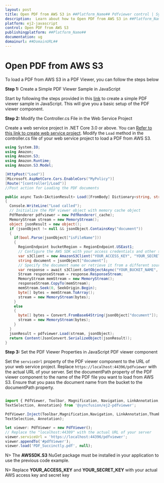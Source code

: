 ```yaml
---
layout: post
title: Open PDF from AWS S3 in ##Platform_Name## Pdfviewer control | Syncfusion
description:  Learn about how to Open PDF from AWS S3 in ##Platform_Name## Pdfviewer control of Syncfusion Essential JS 2 and more details.
platform: ej2-javascript
control: Open PDF from AWS S3
publishingplatform: ##Platform_Name##
documentation: ug
domainurl: ##DomainURL##
---
```


# Open PDF from AWS S3

To load a PDF from AWS S3 in a PDF Viewer, you can follow the steps below

**Step 1:** Create a Simple PDF Viewer Sample in JavaScript

Start by following the steps provided in this [link](https://ej2.syncfusion.com/javascript/documentation/pdfviewer/getting-started) to create a simple PDF viewer sample in JavaScript. This will give you a basic setup of the PDF viewer component.

**Step 2:**  Modify the Controller.cs File in the Web Service Project

Create a web service project in .NET Core 3.0 or above. You can [Refer to this link to create web service project](https://www.syncfusion.com/kb/11063/how-to-create-pdf-viewer-web-service-in-net-core-3-0-and-above). Modify the `Load` method in the controller.cs file of your web service project to load a PDF from AWS S3.

```csharp
using System.IO;
using Amazon;
using Amazon.S3;
using Amazon.Runtime;
using Amazon.S3.Model;

[HttpPost("Load")]
[Microsoft.AspNetCore.Cors.EnableCors("MyPolicy")]
[Route("[controller]/Load")]
//Post action for Loading the PDF documents

public async Task<IActionResult> Load([FromBody] Dictionary<string, string> jsonObject)
{
  Console.WriteLine("Load called");
  // Initialize the PDF viewer object with memory cache object
  PdfRenderer pdfviewer = new PdfRenderer(_cache);
  MemoryStream stream = new MemoryStream();
  object jsonResult = new object();
  if (jsonObject != null && jsonObject.ContainsKey("document"))
  {
    if(bool.Parse(jsonObject["isFileName"]))
    {
      RegionEndpoint bucketRegion = RegionEndpoint.USEast1;
      // Configure the AWS SDK with your access credentials and other settings
      var s3Client = new AmazonS3Client("YOUR_ACCESS_KEY", "YOUR_SECRET_KEY", bucketRegion);
      string document = jsonObject["document"];
      // Specify the document name or retrieve it from a different source
      var response = await s3Client.GetObjectAsync("YOUR_BUCKET_NAME", document);
      Stream responseStream = response.ResponseStream;
      MemoryStream memStream = new MemoryStream();
      responseStream.CopyTo(memStream);
      memStream.Seek(0, SeekOrigin.Begin);
      byte[] bytes = memStream.ToArray();
      stream = new MemoryStream(bytes);
    }
    else
    {
      byte[] bytes = Convert.FromBase64String(jsonObject["document"]);
      stream = new MemoryStream(bytes);
    }
  }
  jsonResult = pdfviewer.Load(stream, jsonObject);
  return Content(JsonConvert.SerializeObject(jsonResult));
}
```

**Step 3:**  Set the PDF Viewer Properties in JavaScript PDF viewer component

Set the `serviceUrl` property of the PDF viewer component to the URL of your web service project. Replace `https://localhost:44396/pdfviewer` with the actual URL of your server. Set the documentPath property of the PDF viewer component to the name of the PDF file you want to load from AWS S3. Ensure that you pass the document name from the bucket to the documentPath property.

```javascript

import { PdfViewer, Toolbar, Magnification, Navigation, LinkAnnotation,ThumbnailView,BookmarkView,
TextSelection, Annotation} from '@syncfusion/ej2-pdfviewer';

PdfViewer.Inject(Toolbar,Magnification,Navigation, LinkAnnotation,ThumbnailView,BookmarkView,
TextSelection, Annotation);

let viewer: PdfViewer = new PdfViewer();
// Replace the "localhost:44309" with the actual URL of your server
viewer.serviceUrl = 'https://localhost:44396/pdfviewer';
viewer.appendTo('#pdfViewer');
viewer.load('PDF_Succinctly.pdf', null);

```

N> The **AWSSDK.S3** NuGet package must be installed in your application to use the previous code example.

N>  Replace **YOUR_ACCESS_KEY** and **YOUR_SECRET_KEY** with your actual AWS access key and secret key